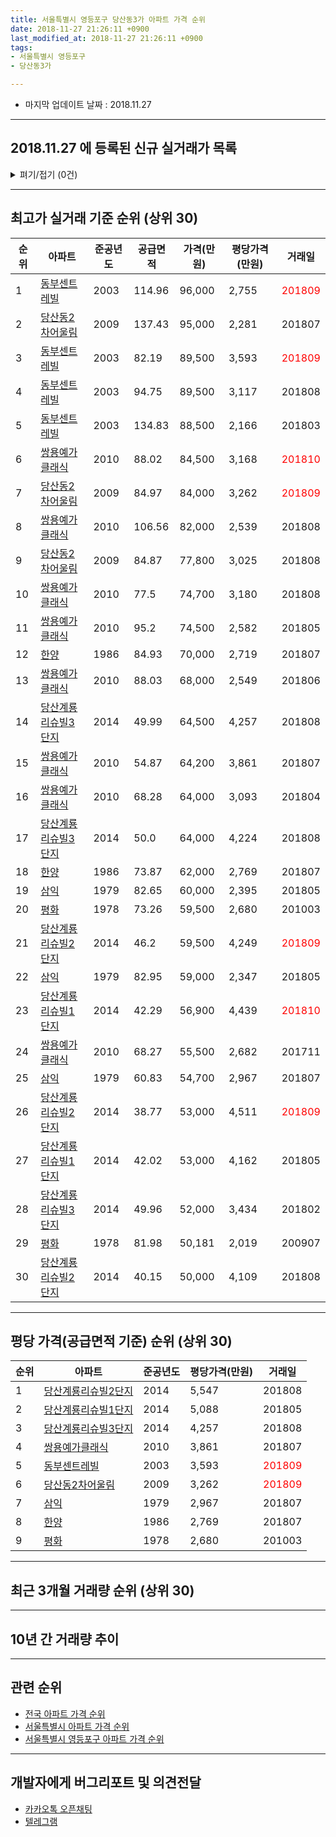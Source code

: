 ```yaml
---
title: 서울특별시 영등포구 당산동3가 아파트 가격 순위
date: 2018-11-27 21:26:11 +0900
last_modified_at: 2018-11-27 21:26:11 +0900
tags:
- 서울특별시 영등포구
- 당산동3가

---
```


* 마지막 업데이트 날짜 : 2018.11.27

---

## 2018.11.27 에 등록된 신규 실거래가 목록

<details>
<summary>펴기/접기 (0건)</summary>
<div markdown="1">

|아파트|준공년도|공급면적|가격(만원)|평당가격(만원)|거래일|
|---|---|---|---|---|---|
|없음||||||


</div>
</details>

---

## 최고가 실거래 기준 순위 (상위 30)


|순위|아파트|준공년도|공급면적|가격(만원)|평당가격(만원)|거래일|
|---|---|---|---|---|---|---|
|1|[동부센트레빌](https://search.naver.com/search.naver?query=%EC%84%9C%EC%9A%B8%ED%8A%B9%EB%B3%84%EC%8B%9C+%EC%98%81%EB%93%B1%ED%8F%AC%EA%B5%AC+%EB%8B%B9%EC%82%B0%EB%8F%993%EA%B0%80+%EB%8F%99%EB%B6%80%EC%84%BC%ED%8A%B8%EB%A0%88%EB%B9%8C)|2003|114.96|96,000|2,755|<span style="color:red">201809</span>|
|2|[당산동2차어울림](https://search.naver.com/search.naver?query=%EC%84%9C%EC%9A%B8%ED%8A%B9%EB%B3%84%EC%8B%9C+%EC%98%81%EB%93%B1%ED%8F%AC%EA%B5%AC+%EB%8B%B9%EC%82%B0%EB%8F%993%EA%B0%80+%EB%8B%B9%EC%82%B0%EB%8F%992%EC%B0%A8%EC%96%B4%EC%9A%B8%EB%A6%BC)|2009|137.43|95,000|2,281|201807|
|3|[동부센트레빌](https://search.naver.com/search.naver?query=%EC%84%9C%EC%9A%B8%ED%8A%B9%EB%B3%84%EC%8B%9C+%EC%98%81%EB%93%B1%ED%8F%AC%EA%B5%AC+%EB%8B%B9%EC%82%B0%EB%8F%993%EA%B0%80+%EB%8F%99%EB%B6%80%EC%84%BC%ED%8A%B8%EB%A0%88%EB%B9%8C)|2003|82.19|89,500|3,593|<span style="color:red">201809</span>|
|4|[동부센트레빌](https://search.naver.com/search.naver?query=%EC%84%9C%EC%9A%B8%ED%8A%B9%EB%B3%84%EC%8B%9C+%EC%98%81%EB%93%B1%ED%8F%AC%EA%B5%AC+%EB%8B%B9%EC%82%B0%EB%8F%993%EA%B0%80+%EB%8F%99%EB%B6%80%EC%84%BC%ED%8A%B8%EB%A0%88%EB%B9%8C)|2003|94.75|89,500|3,117|201808|
|5|[동부센트레빌](https://search.naver.com/search.naver?query=%EC%84%9C%EC%9A%B8%ED%8A%B9%EB%B3%84%EC%8B%9C+%EC%98%81%EB%93%B1%ED%8F%AC%EA%B5%AC+%EB%8B%B9%EC%82%B0%EB%8F%993%EA%B0%80+%EB%8F%99%EB%B6%80%EC%84%BC%ED%8A%B8%EB%A0%88%EB%B9%8C)|2003|134.83|88,500|2,166|201803|
|6|[쌍용예가클래식](https://search.naver.com/search.naver?query=%EC%84%9C%EC%9A%B8%ED%8A%B9%EB%B3%84%EC%8B%9C+%EC%98%81%EB%93%B1%ED%8F%AC%EA%B5%AC+%EB%8B%B9%EC%82%B0%EB%8F%993%EA%B0%80+%EC%8C%8D%EC%9A%A9%EC%98%88%EA%B0%80%ED%81%B4%EB%9E%98%EC%8B%9D)|2010|88.02|84,500|3,168|<span style="color:red">201810</span>|
|7|[당산동2차어울림](https://search.naver.com/search.naver?query=%EC%84%9C%EC%9A%B8%ED%8A%B9%EB%B3%84%EC%8B%9C+%EC%98%81%EB%93%B1%ED%8F%AC%EA%B5%AC+%EB%8B%B9%EC%82%B0%EB%8F%993%EA%B0%80+%EB%8B%B9%EC%82%B0%EB%8F%992%EC%B0%A8%EC%96%B4%EC%9A%B8%EB%A6%BC)|2009|84.97|84,000|3,262|<span style="color:red">201809</span>|
|8|[쌍용예가클래식](https://search.naver.com/search.naver?query=%EC%84%9C%EC%9A%B8%ED%8A%B9%EB%B3%84%EC%8B%9C+%EC%98%81%EB%93%B1%ED%8F%AC%EA%B5%AC+%EB%8B%B9%EC%82%B0%EB%8F%993%EA%B0%80+%EC%8C%8D%EC%9A%A9%EC%98%88%EA%B0%80%ED%81%B4%EB%9E%98%EC%8B%9D)|2010|106.56|82,000|2,539|201808|
|9|[당산동2차어울림](https://search.naver.com/search.naver?query=%EC%84%9C%EC%9A%B8%ED%8A%B9%EB%B3%84%EC%8B%9C+%EC%98%81%EB%93%B1%ED%8F%AC%EA%B5%AC+%EB%8B%B9%EC%82%B0%EB%8F%993%EA%B0%80+%EB%8B%B9%EC%82%B0%EB%8F%992%EC%B0%A8%EC%96%B4%EC%9A%B8%EB%A6%BC)|2009|84.87|77,800|3,025|201808|
|10|[쌍용예가클래식](https://search.naver.com/search.naver?query=%EC%84%9C%EC%9A%B8%ED%8A%B9%EB%B3%84%EC%8B%9C+%EC%98%81%EB%93%B1%ED%8F%AC%EA%B5%AC+%EB%8B%B9%EC%82%B0%EB%8F%993%EA%B0%80+%EC%8C%8D%EC%9A%A9%EC%98%88%EA%B0%80%ED%81%B4%EB%9E%98%EC%8B%9D)|2010|77.5|74,700|3,180|201808|
|11|[쌍용예가클래식](https://search.naver.com/search.naver?query=%EC%84%9C%EC%9A%B8%ED%8A%B9%EB%B3%84%EC%8B%9C+%EC%98%81%EB%93%B1%ED%8F%AC%EA%B5%AC+%EB%8B%B9%EC%82%B0%EB%8F%993%EA%B0%80+%EC%8C%8D%EC%9A%A9%EC%98%88%EA%B0%80%ED%81%B4%EB%9E%98%EC%8B%9D)|2010|95.2|74,500|2,582|201805|
|12|[한양](https://search.naver.com/search.naver?query=%EC%84%9C%EC%9A%B8%ED%8A%B9%EB%B3%84%EC%8B%9C+%EC%98%81%EB%93%B1%ED%8F%AC%EA%B5%AC+%EB%8B%B9%EC%82%B0%EB%8F%993%EA%B0%80+%ED%95%9C%EC%96%91)|1986|84.93|70,000|2,719|201807|
|13|[쌍용예가클래식](https://search.naver.com/search.naver?query=%EC%84%9C%EC%9A%B8%ED%8A%B9%EB%B3%84%EC%8B%9C+%EC%98%81%EB%93%B1%ED%8F%AC%EA%B5%AC+%EB%8B%B9%EC%82%B0%EB%8F%993%EA%B0%80+%EC%8C%8D%EC%9A%A9%EC%98%88%EA%B0%80%ED%81%B4%EB%9E%98%EC%8B%9D)|2010|88.03|68,000|2,549|201806|
|14|[당산계룡리슈빌3단지](https://search.naver.com/search.naver?query=%EC%84%9C%EC%9A%B8%ED%8A%B9%EB%B3%84%EC%8B%9C+%EC%98%81%EB%93%B1%ED%8F%AC%EA%B5%AC+%EB%8B%B9%EC%82%B0%EB%8F%993%EA%B0%80+%EB%8B%B9%EC%82%B0%EA%B3%84%EB%A3%A1%EB%A6%AC%EC%8A%88%EB%B9%8C3%EB%8B%A8%EC%A7%80)|2014|49.99|64,500|4,257|201808|
|15|[쌍용예가클래식](https://search.naver.com/search.naver?query=%EC%84%9C%EC%9A%B8%ED%8A%B9%EB%B3%84%EC%8B%9C+%EC%98%81%EB%93%B1%ED%8F%AC%EA%B5%AC+%EB%8B%B9%EC%82%B0%EB%8F%993%EA%B0%80+%EC%8C%8D%EC%9A%A9%EC%98%88%EA%B0%80%ED%81%B4%EB%9E%98%EC%8B%9D)|2010|54.87|64,200|3,861|201807|
|16|[쌍용예가클래식](https://search.naver.com/search.naver?query=%EC%84%9C%EC%9A%B8%ED%8A%B9%EB%B3%84%EC%8B%9C+%EC%98%81%EB%93%B1%ED%8F%AC%EA%B5%AC+%EB%8B%B9%EC%82%B0%EB%8F%993%EA%B0%80+%EC%8C%8D%EC%9A%A9%EC%98%88%EA%B0%80%ED%81%B4%EB%9E%98%EC%8B%9D)|2010|68.28|64,000|3,093|201804|
|17|[당산계룡리슈빌3단지](https://search.naver.com/search.naver?query=%EC%84%9C%EC%9A%B8%ED%8A%B9%EB%B3%84%EC%8B%9C+%EC%98%81%EB%93%B1%ED%8F%AC%EA%B5%AC+%EB%8B%B9%EC%82%B0%EB%8F%993%EA%B0%80+%EB%8B%B9%EC%82%B0%EA%B3%84%EB%A3%A1%EB%A6%AC%EC%8A%88%EB%B9%8C3%EB%8B%A8%EC%A7%80)|2014|50.0|64,000|4,224|201808|
|18|[한양](https://search.naver.com/search.naver?query=%EC%84%9C%EC%9A%B8%ED%8A%B9%EB%B3%84%EC%8B%9C+%EC%98%81%EB%93%B1%ED%8F%AC%EA%B5%AC+%EB%8B%B9%EC%82%B0%EB%8F%993%EA%B0%80+%ED%95%9C%EC%96%91)|1986|73.87|62,000|2,769|201807|
|19|[삼익](https://search.naver.com/search.naver?query=%EC%84%9C%EC%9A%B8%ED%8A%B9%EB%B3%84%EC%8B%9C+%EC%98%81%EB%93%B1%ED%8F%AC%EA%B5%AC+%EB%8B%B9%EC%82%B0%EB%8F%993%EA%B0%80+%EC%82%BC%EC%9D%B5)|1979|82.65|60,000|2,395|201805|
|20|[평화](https://search.naver.com/search.naver?query=%EC%84%9C%EC%9A%B8%ED%8A%B9%EB%B3%84%EC%8B%9C+%EC%98%81%EB%93%B1%ED%8F%AC%EA%B5%AC+%EB%8B%B9%EC%82%B0%EB%8F%993%EA%B0%80+%ED%8F%89%ED%99%94)|1978|73.26|59,500|2,680|201003|
|21|[당산계룡리슈빌2단지](https://search.naver.com/search.naver?query=%EC%84%9C%EC%9A%B8%ED%8A%B9%EB%B3%84%EC%8B%9C+%EC%98%81%EB%93%B1%ED%8F%AC%EA%B5%AC+%EB%8B%B9%EC%82%B0%EB%8F%993%EA%B0%80+%EB%8B%B9%EC%82%B0%EA%B3%84%EB%A3%A1%EB%A6%AC%EC%8A%88%EB%B9%8C2%EB%8B%A8%EC%A7%80)|2014|46.2|59,500|4,249|<span style="color:red">201809</span>|
|22|[삼익](https://search.naver.com/search.naver?query=%EC%84%9C%EC%9A%B8%ED%8A%B9%EB%B3%84%EC%8B%9C+%EC%98%81%EB%93%B1%ED%8F%AC%EA%B5%AC+%EB%8B%B9%EC%82%B0%EB%8F%993%EA%B0%80+%EC%82%BC%EC%9D%B5)|1979|82.95|59,000|2,347|201805|
|23|[당산계룡리슈빌1단지](https://search.naver.com/search.naver?query=%EC%84%9C%EC%9A%B8%ED%8A%B9%EB%B3%84%EC%8B%9C+%EC%98%81%EB%93%B1%ED%8F%AC%EA%B5%AC+%EB%8B%B9%EC%82%B0%EB%8F%993%EA%B0%80+%EB%8B%B9%EC%82%B0%EA%B3%84%EB%A3%A1%EB%A6%AC%EC%8A%88%EB%B9%8C1%EB%8B%A8%EC%A7%80)|2014|42.29|56,900|4,439|<span style="color:red">201810</span>|
|24|[쌍용예가클래식](https://search.naver.com/search.naver?query=%EC%84%9C%EC%9A%B8%ED%8A%B9%EB%B3%84%EC%8B%9C+%EC%98%81%EB%93%B1%ED%8F%AC%EA%B5%AC+%EB%8B%B9%EC%82%B0%EB%8F%993%EA%B0%80+%EC%8C%8D%EC%9A%A9%EC%98%88%EA%B0%80%ED%81%B4%EB%9E%98%EC%8B%9D)|2010|68.27|55,500|2,682|201711|
|25|[삼익](https://search.naver.com/search.naver?query=%EC%84%9C%EC%9A%B8%ED%8A%B9%EB%B3%84%EC%8B%9C+%EC%98%81%EB%93%B1%ED%8F%AC%EA%B5%AC+%EB%8B%B9%EC%82%B0%EB%8F%993%EA%B0%80+%EC%82%BC%EC%9D%B5)|1979|60.83|54,700|2,967|201807|
|26|[당산계룡리슈빌2단지](https://search.naver.com/search.naver?query=%EC%84%9C%EC%9A%B8%ED%8A%B9%EB%B3%84%EC%8B%9C+%EC%98%81%EB%93%B1%ED%8F%AC%EA%B5%AC+%EB%8B%B9%EC%82%B0%EB%8F%993%EA%B0%80+%EB%8B%B9%EC%82%B0%EA%B3%84%EB%A3%A1%EB%A6%AC%EC%8A%88%EB%B9%8C2%EB%8B%A8%EC%A7%80)|2014|38.77|53,000|4,511|<span style="color:red">201809</span>|
|27|[당산계룡리슈빌1단지](https://search.naver.com/search.naver?query=%EC%84%9C%EC%9A%B8%ED%8A%B9%EB%B3%84%EC%8B%9C+%EC%98%81%EB%93%B1%ED%8F%AC%EA%B5%AC+%EB%8B%B9%EC%82%B0%EB%8F%993%EA%B0%80+%EB%8B%B9%EC%82%B0%EA%B3%84%EB%A3%A1%EB%A6%AC%EC%8A%88%EB%B9%8C1%EB%8B%A8%EC%A7%80)|2014|42.02|53,000|4,162|201805|
|28|[당산계룡리슈빌3단지](https://search.naver.com/search.naver?query=%EC%84%9C%EC%9A%B8%ED%8A%B9%EB%B3%84%EC%8B%9C+%EC%98%81%EB%93%B1%ED%8F%AC%EA%B5%AC+%EB%8B%B9%EC%82%B0%EB%8F%993%EA%B0%80+%EB%8B%B9%EC%82%B0%EA%B3%84%EB%A3%A1%EB%A6%AC%EC%8A%88%EB%B9%8C3%EB%8B%A8%EC%A7%80)|2014|49.96|52,000|3,434|201802|
|29|[평화](https://search.naver.com/search.naver?query=%EC%84%9C%EC%9A%B8%ED%8A%B9%EB%B3%84%EC%8B%9C+%EC%98%81%EB%93%B1%ED%8F%AC%EA%B5%AC+%EB%8B%B9%EC%82%B0%EB%8F%993%EA%B0%80+%ED%8F%89%ED%99%94)|1978|81.98|50,181|2,019|200907|
|30|[당산계룡리슈빌2단지](https://search.naver.com/search.naver?query=%EC%84%9C%EC%9A%B8%ED%8A%B9%EB%B3%84%EC%8B%9C+%EC%98%81%EB%93%B1%ED%8F%AC%EA%B5%AC+%EB%8B%B9%EC%82%B0%EB%8F%993%EA%B0%80+%EB%8B%B9%EC%82%B0%EA%B3%84%EB%A3%A1%EB%A6%AC%EC%8A%88%EB%B9%8C2%EB%8B%A8%EC%A7%80)|2014|40.15|50,000|4,109|201808|


---

## 평당 가격(공급면적 기준) 순위 (상위 30)


|순위|아파트|준공년도|평당가격(만원)|거래일|
|---|---|---|---|---|
|1|[당산계룡리슈빌2단지](https://search.naver.com/search.naver?query=%EC%84%9C%EC%9A%B8%ED%8A%B9%EB%B3%84%EC%8B%9C+%EC%98%81%EB%93%B1%ED%8F%AC%EA%B5%AC+%EB%8B%B9%EC%82%B0%EB%8F%993%EA%B0%80+%EB%8B%B9%EC%82%B0%EA%B3%84%EB%A3%A1%EB%A6%AC%EC%8A%88%EB%B9%8C2%EB%8B%A8%EC%A7%80)|2014|5,547|201808|
|2|[당산계룡리슈빌1단지](https://search.naver.com/search.naver?query=%EC%84%9C%EC%9A%B8%ED%8A%B9%EB%B3%84%EC%8B%9C+%EC%98%81%EB%93%B1%ED%8F%AC%EA%B5%AC+%EB%8B%B9%EC%82%B0%EB%8F%993%EA%B0%80+%EB%8B%B9%EC%82%B0%EA%B3%84%EB%A3%A1%EB%A6%AC%EC%8A%88%EB%B9%8C1%EB%8B%A8%EC%A7%80)|2014|5,088|201805|
|3|[당산계룡리슈빌3단지](https://search.naver.com/search.naver?query=%EC%84%9C%EC%9A%B8%ED%8A%B9%EB%B3%84%EC%8B%9C+%EC%98%81%EB%93%B1%ED%8F%AC%EA%B5%AC+%EB%8B%B9%EC%82%B0%EB%8F%993%EA%B0%80+%EB%8B%B9%EC%82%B0%EA%B3%84%EB%A3%A1%EB%A6%AC%EC%8A%88%EB%B9%8C3%EB%8B%A8%EC%A7%80)|2014|4,257|201808|
|4|[쌍용예가클래식](https://search.naver.com/search.naver?query=%EC%84%9C%EC%9A%B8%ED%8A%B9%EB%B3%84%EC%8B%9C+%EC%98%81%EB%93%B1%ED%8F%AC%EA%B5%AC+%EB%8B%B9%EC%82%B0%EB%8F%993%EA%B0%80+%EC%8C%8D%EC%9A%A9%EC%98%88%EA%B0%80%ED%81%B4%EB%9E%98%EC%8B%9D)|2010|3,861|201807|
|5|[동부센트레빌](https://search.naver.com/search.naver?query=%EC%84%9C%EC%9A%B8%ED%8A%B9%EB%B3%84%EC%8B%9C+%EC%98%81%EB%93%B1%ED%8F%AC%EA%B5%AC+%EB%8B%B9%EC%82%B0%EB%8F%993%EA%B0%80+%EB%8F%99%EB%B6%80%EC%84%BC%ED%8A%B8%EB%A0%88%EB%B9%8C)|2003|3,593|<span style="color:red">201809</span>|
|6|[당산동2차어울림](https://search.naver.com/search.naver?query=%EC%84%9C%EC%9A%B8%ED%8A%B9%EB%B3%84%EC%8B%9C+%EC%98%81%EB%93%B1%ED%8F%AC%EA%B5%AC+%EB%8B%B9%EC%82%B0%EB%8F%993%EA%B0%80+%EB%8B%B9%EC%82%B0%EB%8F%992%EC%B0%A8%EC%96%B4%EC%9A%B8%EB%A6%BC)|2009|3,262|<span style="color:red">201809</span>|
|7|[삼익](https://search.naver.com/search.naver?query=%EC%84%9C%EC%9A%B8%ED%8A%B9%EB%B3%84%EC%8B%9C+%EC%98%81%EB%93%B1%ED%8F%AC%EA%B5%AC+%EB%8B%B9%EC%82%B0%EB%8F%993%EA%B0%80+%EC%82%BC%EC%9D%B5)|1979|2,967|201807|
|8|[한양](https://search.naver.com/search.naver?query=%EC%84%9C%EC%9A%B8%ED%8A%B9%EB%B3%84%EC%8B%9C+%EC%98%81%EB%93%B1%ED%8F%AC%EA%B5%AC+%EB%8B%B9%EC%82%B0%EB%8F%993%EA%B0%80+%ED%95%9C%EC%96%91)|1986|2,769|201807|
|9|[평화](https://search.naver.com/search.naver?query=%EC%84%9C%EC%9A%B8%ED%8A%B9%EB%B3%84%EC%8B%9C+%EC%98%81%EB%93%B1%ED%8F%AC%EA%B5%AC+%EB%8B%B9%EC%82%B0%EB%8F%993%EA%B0%80+%ED%8F%89%ED%99%94)|1978|2,680|201003|


---

## 최근 3개월 거래량 순위 (상위 30)


<div style="width:100%;">
    <canvas id="deal_count_ranking" height="65"></canvas>
</div>


<script>
new Chart(document.getElementById("deal_count_ranking"), {
    type: 'horizontalBar',
    data: {
        labels: ['동부센트레빌', '당산계룡리슈빌2단지', '당산동2차어울림', '쌍용예가클래식', '당산계룡리슈빌1단지'],
        datasets: [{
            label: '실거래 수',
            data: [2, 2, 1, 1, 1],
            borderColor: "rgba(255, 0, 128, 1)",
            backgroundColor: "rgba(255, 0, 128, 0.5)",
            fill: false,
        }]
    },
    options: {
        responsive: true,
        title: {
            display: true,
            text: '최근 3개월 거래량 순위'
        },
        tooltips: {
            mode: 'index',
            intersect: false,
            callbacks: {
                title: function(tooltipItems, data) {
                    return "실거래 수:";
                },
                label: function(tooltipItem, data) {
                    return data.labels[tooltipItem.index] + ": " + tooltipItem.xLabel;
                }
            }
        },
        hover: {
            mode: 'nearest',
            intersect: true
        },
        scales: {
            xAxes: [{
                display: true,
                scaleLabel: {
                    display: true,
                    labelString: '실거래 수'
                },
                ticks: {
                    suggestedMin: 0,
                }
            }],
            yAxes: [{
                display: true,
                ticks: {
                    autoSkip: false,
                    callback: function(value, index, values) {
                        if (value.length > 10)
                            return value.substr(0, 8) + "...";
                        else
                            return value;
                    }
                },
                scaleLabel: {
                    display: false,
                }
            }]
        }
    }
});

</script>


---

## 10년 간 거래량 추이


<div style="width:100%;">
    <canvas id="deal_progress" height="300"></canvas>
</div>

<script>
new Chart(document.getElementById("deal_progress"), {
    type: 'line',
    data: {
        labels: ['200811','200812','200901','200902','200903','200904','200905','200906','200907','200908','200909','200910','200911','200912','201001','201002','201003','201004','201005','201006','201007','201008','201009','201010','201011','201012','201101','201102','201103','201104','201105','201106','201107','201108','201109','201110','201111','201112','201201','201202','201203','201204','201205','201206','201207','201208','201209','201210','201211','201212','201301','201302','201303','201304','201305','201306','201307','201308','201309','201310','201311','201312','201401','201402','201403','201404','201405','201406','201407','201408','201409','201410','201411','201412','201501','201502','201503','201504','201505','201506','201507','201508','201509','201510','201511','201512','201601','201602','201603','201604','201605','201606','201607','201608','201609','201610','201611','201612','201701','201702','201703','201704','201705','201706','201707','201708','201709','201710','201711','201712','201801','201802','201803','201804','201805','201806','201807','201808','201809','201810','201811'],
        datasets: [{
            label: '실거래 수',
            pointRadius: 1,
            data: [1, 0, 0, 6, 3, 7, 5, 7, 9, 11, 4, 5, 6, 3, 5, 5, 3, 3, 2, 2, 1, 2, 1, 2, 5, 5, 6, 5, 8, 2, 6, 3, 2, 5, 8, 1, 5, 2, 1, 1, 1, 3, 8, 1, 1, 1, 2, 3, 1, 2, 5, 0, 5, 8, 2, 3, 0, 4, 6, 9, 6, 4, 8, 7, 6, 3, 4, 8, 4, 5, 10, 9, 1, 8, 16, 6, 18, 16, 9, 11, 12, 7, 16, 18, 12, 5, 7, 5, 13, 11, 14, 24, 15, 18, 19, 11, 6, 7, 10, 11, 13, 18, 17, 20, 17, 8, 13, 12, 9, 8, 19, 14, 7, 6, 11, 11, 13, 16, 5, 2, 0],
            borderColor: "rgba(255, 201, 14, 1)",
            backgroundColor: "rgba(255, 201, 14, 0.5)",
            fill: true,
        }]
    },
    options: {
        responsive: true,
        title: {
            display: true,
            text: '10년간 거래량 추이'
        },
        tooltips: {
            mode: 'index',
            intersect: false,
        },
        hover: {
            mode: 'nearest',
            intersect: true
        },
        scales: {
            xAxes: [{
                display: true,
                scaleLabel: {
                    display: true,
                    labelString: '년/월'
                }
            }],
            yAxes: [{
                display: true,
                ticks: {
                    suggestedMin: 0,
                },
                scaleLabel: {
                    display: true,
                    labelString: '실거래 수'
                }
            }]
        }
    }
});

</script>


---

## 관련 순위

- [전국 아파트 가격 순위](https://inasie.github.io/apt-ranking/전국)
- [서울특별시 아파트 가격 순위](https://inasie.github.io/apt-ranking/서울특별시)
- [서울특별시 영등포구 아파트 가격 순위](https://inasie.github.io/apt-ranking/서울특별시-영등포구)


---

## 개발자에게 버그리포트 및 의견전달

- [카카오톡 오픈채팅](https://open.kakao.com/o/gLJUAP4)
- [텔레그램](https://t.me/inasie)

